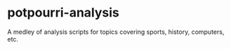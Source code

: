 # potpourri-analysis
A medley of analysis scripts for topics covering sports, history, computers, etc.
